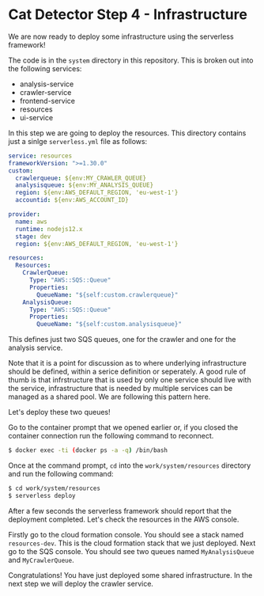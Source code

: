 # Cat Detector Step 4 - Infrastructure
We are now ready to deploy some infrastructure using the serverless framework!

The code is in the `system` directory in this repository. This is broken out into the following services:

* analysis-service
* crawler-service
* frontend-service
* resources
* ui-service

In this step we are going to deploy the resources. This directory contains just a sinlge `serverless.yml` file as follows:

```yaml
service: resources
frameworkVersion: ">=1.30.0"
custom:
  crawlerqueue: ${env:MY_CRAWLER_QUEUE}
  analysisqueue: ${env:MY_ANALYSIS_QUEUE}
  region: ${env:AWS_DEFAULT_REGION, 'eu-west-1'}
  accountid: ${env:AWS_ACCOUNT_ID}

provider:
  name: aws
  runtime: nodejs12.x
  stage: dev
  region: ${env:AWS_DEFAULT_REGION, 'eu-west-1'}

resources:
  Resources:
    CrawlerQueue:
      Type: "AWS::SQS::Queue"
      Properties:
        QueueName: "${self:custom.crawlerqueue}"
    AnalysisQueue:
      Type: "AWS::SQS::Queue"
      Properties:
        QueueName: "${self:custom.analysisqueue}"
```

This defines just two SQS queues, one for the crawler and one for the analysis service. 

Note that it is a point for discussion as to where underlying infrastructure should be defined, within a serice definition or seperately. A good rule of thumb is that infrstructure that is used by only one service should live with the service, infrastructure that is needed by multiple services can be managed as a shared pool. We are following this pattern here.

Let's deploy these two queues!

Go to the container prompt that we opened earlier or, if you closed the container connection run the following command to reconnect.

```sh
$ docker exec -ti (docker ps -a -q) /bin/bash
```

Once at the command prompt, `cd` into the `work/system/resources` directory and run the following command:

```sh
$ cd work/system/resources
$ serverless deploy
```

After a few seconds the serverless framework should report that the deployment completed. Let's check the resources in the AWS console.

Firstly go to the cloud formation console. You should see a stack named `resources-dev`. This is the cloud formation stack that we just deployed. Next go to the SQS console. You should see two queues named `MyAnalysisQueue` and `MyCrawlerQueue`.

Congratulations! You have just deployed some shared infrastructure. In the next step we will deploy the crawler service.

